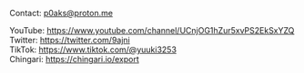 Contact: p0aks@proton.me

YouTube: https://www.youtube.com/channel/UCnjOG1hZur5xvPS2EkSxYZQ</br>
Twitter: https://twitter.com/9ajni</br>
TikTok: https://www.tiktok.com/@yuuki3253</br>
Chingari: https://chingari.io/export</br>

